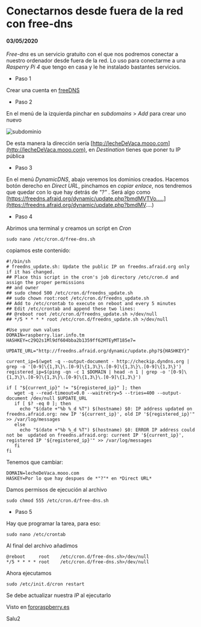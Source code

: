 # Conectarnos desde fuera de la red con free-dns
#### 03/05/2020

*Free-dns* es un servicio gratuito con el que nos podremos conectar a nuestro ordenador desde fuera de la red. Lo uso para conectarme a una *Rasperry Pi 4* que tengo en casa y le he instalado bastantes servicios.

- Paso 1

Crear una cuenta en [freeDNS](https://freedns.afraid.org/signup/?plan=starter)

- Paso 2

En el menú de la izquierda pinchar en *subdomains* > *Add* para crear uno nuevo

![subdominio](https://clonbg.netlify.app/free-dns/subdomain.png   "Añadiendo un subdominio")

De esta manera la dirección sería [http://lecheDeVaca.mooo.com](http://lecheDeVaca.mooo.com), en *Destination* tienes que poner tu IP pública

- Paso 3

En el menú *DynamicDNS*, abajo veremos los dominios creados. Hacemos botón derecho en *Direct URL*, pinchamos en *copiar enlace*, nos tendremos que quedar con lo que hay detrás de *"?"* . Será algo como [https://freedns.afraid.org/dynamic/update.php?bmdMVTVo.....](https://freedns.afraid.org/dynamic/update.php?bmdMV....)

- Paso 4

Abrimos una terminal y creamos un script en *Cron*

	sudo nano /etc/cron.d/free-dns.sh

copiamos este contenido:

```
#!/bin/sh
# freedns_update.sh: Update the public IP on freedns.afraid.org only if it has changed.
## Place this script in the cron's job directory /etc/cron.d and assign the proper permissions
## and owner
## sudo chmod 500 /etc/cron.d/freedns_update.sh
## sudo chown root:root /etc/cron.d/freedns_update.sh
## Add to /etc/crontab to execute on reboot and every 5 minutes
## Edit /etc/crontab and append these two lines:
## @reboot root /etc/cron.d/freedns_update.sh >/dev/null
## */5 * * * * root /etc/cron.d/freedns_update.sh >/dev/null

#Use your own values
DOMAIN=raspberry.liar.info.tm
HASHKEY=c29Q2s1Ml9df604bba2b1359ff62MTEyMT185e7=

UPDATE_URL="http://freedns.afraid.org/dynamic/update.php?${HASHKEY}"

current_ip=$(wget -q --output-document - http://checkip.dyndns.org | grep -o '[0-9]\{1,3\}\.[0-9]\{1,3\}\.[0-9]\{1,3\}\.[0-9]\{1,3\}')
registered_ip=$(ping -qn -c 1 $DOMAIN | head -n 1 | grep -o '[0-9]\{1,3\}\.[0-9]\{1,3\}\.[0-9]\{1,3\}\.[0-9]\{1,3\}')

if [ "${current_ip}" != "${registered_ip}" ]; then  
   wget -q --read-timeout=0.0 --waitretry=5 --tries=400 --output-document /dev/null $UPDATE_URL
   if [ $? -eq 0 ]; then
     echo "$(date +"%b %_d %T") $(hostname) $0: IP address updated on freedns.afraid.org: new IP '${current_ip}', old IP '${registered_ip}'" >> /var/log/messages
   else    
     echo "$(date +"%b %_d %T") $(hostname) $0: ERROR IP address could not be  updated on freedns.afraid.org: current IP '${current_ip}', registered IP '${registered_ip}'" >> /var/log/messages
   fi
fi
```

Tenemos que cambiar:

	DOMAIN=lecheDeVaca.mooo.com
	HASKEY=Por lo que hay despues de *"?"* en *Direct URL*

Damos permisos de ejecución al archivo

	sudo chmod 555 /etc/cron.d/free-dns.sh

- Paso 5

Hay que programar la tarea, para eso:

	sudo nano /etc/crontab

Al final del archivo añadimos

	@reboot		root	/etc/cron.d/free-dns.sh>/dev/null
	*/5 * * * *	root	/etc/cron.d/free-dns.sh>/dev/null

Ahora ejecutamos

	sudo /etc/init.d/cron restart

Se debe actualizar nuestra *IP* al ejecutarlo

Visto en [fororaspberry.es](https://www.fororaspberry.es/viewtopic.php?t=8077)

Salu2

